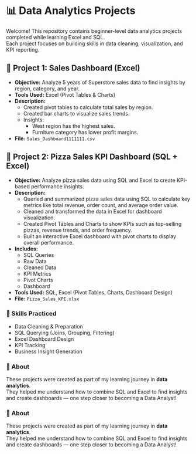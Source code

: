 # 📊 Data Analytics Projects

Welcome! This repository contains beginner-level data analytics projects completed while learning Excel and SQL.  
Each project focuses on building skills in data cleaning, visualization, and KPI reporting.


## 🧩 Project 1: Sales Dashboard (Excel)
- **Objective:** Analyze 5 years of Superstore sales data to find insights by region, category, and year.
- **Tools Used:** Excel (Pivot Tables & Charts)
- **Description:**
  - Created pivot tables to calculate total sales by region.
  - Created bar charts to visualize sales trends.
  - Insights:
    - West region has the highest sales.
    - Furniture category has lower profit margins.
- **File:** `Sales_Dashboard1111111.csv`


## 🍕 Project 2: Pizza Sales KPI Dashboard (SQL + Excel)
- **Objective:** Analyze pizza sales data using SQL and Excel to create KPI-based performance insights.
- **Description:**
  - Queried and summarized pizza sales data using SQL to calculate key metrics like total revenue, order count, and average order value.
  - Cleaned and transformed the data in Excel for dashboard visualization.
  - Created Pivot Tables and Charts to show KPIs such as top-selling pizzas, revenue trends, and order frequency.
  - Built an interactive Excel dashboard with pivot charts to display overall performance.
- **Includes:**
  - SQL Queries  
  - Raw Data  
  - Cleaned Data  
  - KPI Metrics  
  - Pivot Charts  
  - Dashboard
- **Tools Used:** SQL, Excel (Pivot Tables, Charts, Dashboard Design)
- **File:** `Pizza_Sales_KPI.xlsx`


### 🧠 Skills Practiced
- Data Cleaning & Preparation  
- SQL Querying (Joins, Grouping, Filtering)  
- Excel Dashboard Design  
- KPI Tracking  
- Business Insight Generation  


### 🎯 About
These projects were created as part of my learning journey in **data analytics**.  
They helped me understand how to combine SQL and Excel to find insights and create dashboards — one step closer to becoming a Data Analyst!




 



### 🎯 About
These projects were created as part of my learning journey in **data analytics**.  
They helped me understand how to combine SQL and Excel to find insights and create dashboards — one step closer to becoming a Data Analyst!


